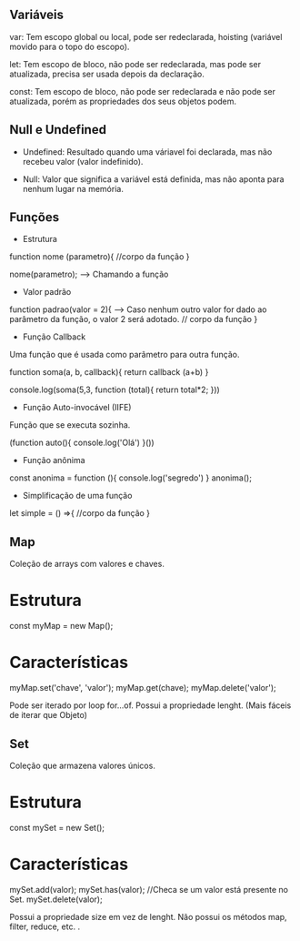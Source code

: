 ## Variáveis

var: Tem escopo global ou local, pode ser redeclarada, hoisting (variável movido para o topo do escopo).

let: Tem escopo de bloco, não pode ser redeclarada, mas pode ser atualizada, precisa ser usada depois da declaração.

const: Tem escopo de bloco, não pode ser redeclarada e não pode ser atualizada, porém as propriedades dos seus objetos podem.

## Null e Undefined

- Undefined: Resultado quando uma váriavel foi declarada, mas não recebeu valor (valor indefinido).

- Null: Valor que significa a variável está definida, mas não aponta para nenhum lugar na memória.

## Funções

- Estrutura

function nome (parametro){
  //corpo da função
}

nome(parametro);  --> Chamando a função

- Valor padrão

function padrao(valor = 2){   --> Caso nenhum outro valor for dado ao parâmetro da função, o valor 2 será adotado.
  // corpo da função
}

- Função Callback

Uma função que é usada como parâmetro para outra função.

function soma(a, b, callback){
    return callback (a+b)
}

console.log(soma(5,3, function (total){
    return total*2;
    }))

- Função Auto-invocável (IIFE)

Função que se executa sozinha.

(function auto(){
 console.log('Olá')
}())

- Função anônima

const anonima = function (){
    console.log('segredo')
}
anonima();

- Simplificação de uma função
 
let simple = () =>{
    //corpo da função
}

## Map

Coleção de arrays com valores e chaves.

# Estrutura

const myMap = new Map();

# Características

myMap.set('chave', 'valor');
myMap.get(chave);
myMap.delete('valor');

Pode ser iterado por loop for...of.
Possui a propriedade lenght.
(Mais fáceis de iterar que Objeto)

## Set

Coleção que armazena valores únicos.

# Estrutura

const mySet = new Set();

# Características

mySet.add(valor);
mySet.has(valor); //Checa se um valor está presente no Set.
mySet.delete(valor);

Possui a propriedade size em vez de lenght.
Não possui os métodos map, filter, reduce, etc.
.

